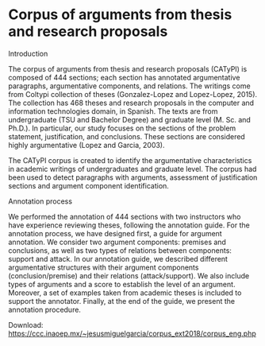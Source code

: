 # Corpus of arguments from thesis and research proposals
 
Introduction

The corpus of arguments from thesis and research proposals (CATyPI) is composed of 444 sections; each section has annotated argumentative paragraphs, argumentative components, and relations. The writings come from Coltypi collection of theses (Gonzalez-Lopez and Lopez-Lopez, 2015). The collection has 468 theses and research proposals in the computer and information technologies domain, in Spanish. The texts are from undergraduate (TSU and Bachelor Degree) and graduate level (M. Sc. and Ph.D.). In particular, our study focuses on the sections of the problem statement, justification, and conclusions. These sections are considered highly argumentative (Lopez and Garcia, 2003).

The CATyPI corpus is created to identify the argumentative characteristics in academic writings of undergraduates and graduate level. The corpus had been used to detect paragraphs with arguments, assessment of justification sections and argument component identification.

Annotation process

We performed the annotation of 444 sections with two instructors who have experience reviewing theses, following the annotation guide. For the annotation process, we have designed first, a guide for argument annotation. We consider two argument components: premises and conclusions, as well as two types of relations between components: support and attack. In our annotation guide, we described different argumentative structures with their argument components (conclusion/premise) and their relations (attack/support). We also include types of arguments and a score to establish the level of an argument. Moreover, a set of examples taken from academic theses is included to support the annotator. Finally, at the end of the guide, we present the annotation procedure.

Download: https://ccc.inaoep.mx/~jesusmiguelgarcia/corpus_ext2018/corpus_eng.php



